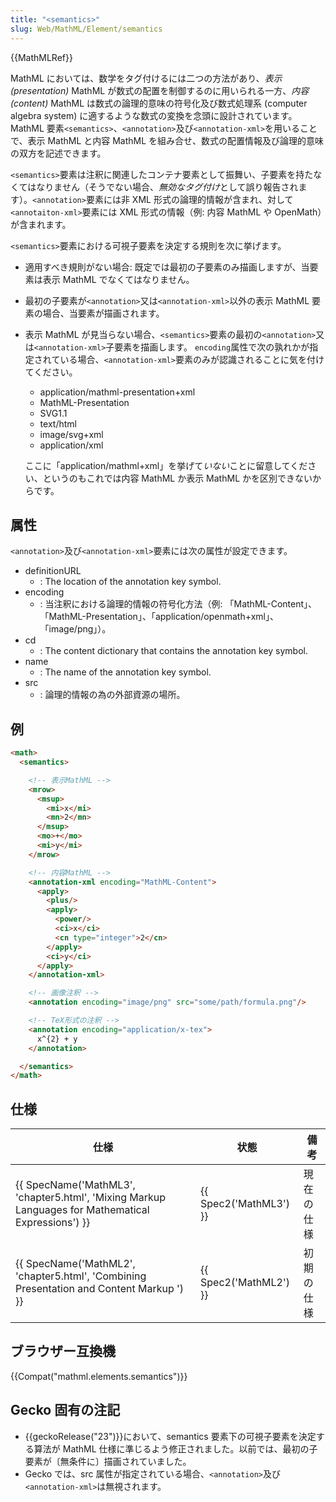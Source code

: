 ```yaml
---
title: "<semantics>"
slug: Web/MathML/Element/semantics
---
```

{{MathMLRef}}

MathML においては、数学をタグ付けるには二つの方法があり、_表示 (presentation)_ MathML が数式の配置を制御するのに用いられる一方、_内容 (content)_ MathML は数式の論理的意味の符号化及び数式処理系 (computer algebra system) に適するような数式の変換を念頭に設計されています。MathML 要素`<semantics>`、`<annotation>`及び`<annotation-xml>`を用いることで、表示 MathML と内容 MathML を組み合せ、数式の配置情報及び論理的意味の双方を記述できます。

`<semantics>`要素は注釈に関連したコンテナ要素として振舞い、子要素を持たなくてはなりません（そうでない場合、*無効なタグ付け*として誤り報告されます）。`<annotation>`要素には非 XML 形式の論理的情報が含まれ、対して`<annotaiton-xml>`要素には XML 形式の情報（例: 内容 MathML や OpenMath）が含まれます。

`<semantics>`要素における可視子要素を決定する規則を次に挙げます。

- 適用すべき規則がない場合: 既定では最初の子要素のみ描画しますが、当要素は表示 MathML でなくてはなりません。
- 最初の子要素が`<annotation>`又は`<annotation-xml>`以外の表示 MathML 要素の場合、当要素が描画されます。
- 表示 MathML が見当らない場合、`<semantics>`要素の最初の`<annotation>`又は`<annotation-xml>`子要素を描画します。
  `encoding`属性で次の孰れかが指定されている場合、`<annotation-xml>`要素のみが認識されることに気を付けてください。

  - application/mathml-presentation+xml
  - MathML-Presentation
  - SVG1.1
  - text/html
  - image/svg+xml
  - application/xml

  ここに「application/mathml+xml」を挙げて*いない*ことに留意してください、というのもこれでは内容 MathML か表示 MathML かを区別できないからです。

## 属性

`<annotation>`及び`<annotation-xml>`要素には次の属性が設定できます。

- definitionURL
  - : The location of the annotation key symbol.
- encoding
  - : 当注釈における論理的情報の符号化方法（例: 「MathML-Content」、「MathML-Presentation」、「application/openmath+xml」、「image/png」）。
- cd
  - : The content dictionary that contains the annotation key symbol.
- name
  - : The name of the annotation key symbol.
- src
  - : 論理的情報の為の外部資源の場所。

## 例

```html
<math>
  <semantics>

    <!-- 表示MathML -->
    <mrow>
      <msup>
        <mi>x</mi>
        <mn>2</mn>
      </msup>
      <mo>+</mo>
      <mi>y</mi>
    </mrow>

    <!-- 内容MathML -->
    <annotation-xml encoding="MathML-Content">
      <apply>
        <plus/>
        <apply>
          <power/>
          <ci>x</ci>
          <cn type="integer">2</cn>
        </apply>
        <ci>y</ci>
      </apply>
    </annotation-xml>

    <!-- 画像注釈 -->
    <annotation encoding="image/png" src="some/path/formula.png"/>

    <!-- TeX形式の注釈 -->
    <annotation encoding="application/x-tex">
      x^{2} + y
    </annotation>

  </semantics>
</math>
```

## 仕様

| 仕様                                                                                                                                 | 状態                         | 備考       |
| ------------------------------------------------------------------------------------------------------------------------------------ | ---------------------------- | ---------- |
| {{ SpecName('MathML3', 'chapter5.html', 'Mixing Markup Languages for Mathematical Expressions') }} | {{ Spec2('MathML3') }} | 現在の仕様 |
| {{ SpecName('MathML2', 'chapter5.html', 'Combining Presentation and Content Markup ') }}                 | {{ Spec2('MathML2') }} | 初期の仕様 |

## ブラウザー互換機

{{Compat("mathml.elements.semantics")}}

## Gecko 固有の注記

- {{geckoRelease("23")}}において、semantics 要素下の可視子要素を決定する算法が MathML 仕様に準じるよう修正されました。以前では、最初の子要素が〔無条件に〕描画されていました。
- Gecko では、src 属性が指定されている場合、`<annotation>`及び`<annotation-xml>`は無視されます。
